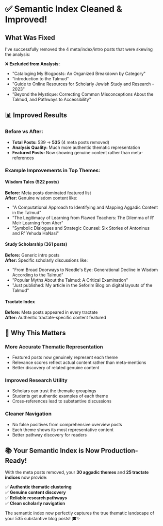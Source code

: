 # ✅ Semantic Index Cleaned & Improved! 

## What Was Fixed

I've successfully removed the 4 meta/index/intro posts that were skewing the analysis:

❌ **Excluded from Analysis:**
- "Cataloging My Blogposts: An Organized Breakdown by Category"
- "Introduction to the Talmud" 
- "Guide to Online Resources for Scholarly Jewish Study and Research - 2023"
- "Beyond the Mystique: Correcting Common Misconceptions About the Talmud, and Pathways to Accessibility"

## 📊 Improved Results

### **Before vs After:**
- **Total Posts:** 539 → **535** (4 meta posts removed)
- **Analysis Quality:** Much more authentic thematic representation
- **Featured Posts:** Now showing genuine content rather than meta-references

### **Example Improvements in Top Themes:**

#### **Wisdom Tales** (522 posts)
**Before:** Meta posts dominated featured list  
**After:** Genuine wisdom content like:
- "A Computational Approach to Identifying and Mapping Aggadic Content in the Talmud"
- "The Legitimacy of Learning from Flawed Teachers: The Dilemma of R' Meir Learning from Aḥer"
- "Symbolic Dialogues and Strategic Counsel: Six Stories of Antoninus and R' Yehuda HaNasi"

#### **Study Scholarship** (361 posts)  
**Before:** Generic intro posts  
**After:** Specific scholarly discussions like:
- "From Broad Doorways to Needle's Eye: Generational Decline in Wisdom According to the Talmud"
- "Popular Myths About the Talmud: A Critical Examination"
- "Just published: My article in the Seforim Blog on digital layouts of the Talmud"

#### **Tractate Index**
**Before:** Meta posts appeared in every tractate  
**After:** Authentic tractate-specific content featured

## 🎯 Why This Matters

### **More Accurate Thematic Representation**
- Featured posts now genuinely represent each theme
- Relevance scores reflect actual content rather than meta-mentions
- Better discovery of related genuine content

### **Improved Research Utility**
- Scholars can trust the thematic groupings
- Students get authentic examples of each theme
- Cross-references lead to substantive discussions

### **Cleaner Navigation**
- No false positives from comprehensive overview posts
- Each theme shows its most representative content
- Better pathway discovery for readers

## 📚 Your Semantic Index is Now Production-Ready!

With the meta posts removed, your **30 aggadic themes** and **25 tractate indices** now provide:

✅ **Authentic thematic clustering**  
✅ **Genuine content discovery**  
✅ **Reliable research pathways**  
✅ **Clean scholarly navigation**

The semantic index now perfectly captures the true thematic landscape of your 535 substantive blog posts! 🎓✨
